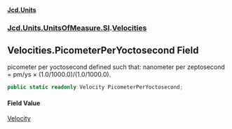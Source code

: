 #### [Jcd.Units](index.md 'index')

### [Jcd.Units.UnitsOfMeasure.SI](Jcd.Units.UnitsOfMeasure.SI.md 'Jcd.Units.UnitsOfMeasure.SI').[Velocities](Velocities.md 'Jcd.Units.UnitsOfMeasure.SI.Velocities')

## Velocities.PicometerPerYoctosecond Field

picometer per yoctosecond defined such that: nanometer per zeptosecond = pm/ys × (1.0/1000.0)/(1.0/1000.0).

```csharp
public static readonly Velocity PicometerPerYoctosecond;
```

#### Field Value

[Velocity](Velocity.md 'Jcd.Units.UnitTypes.Velocity')